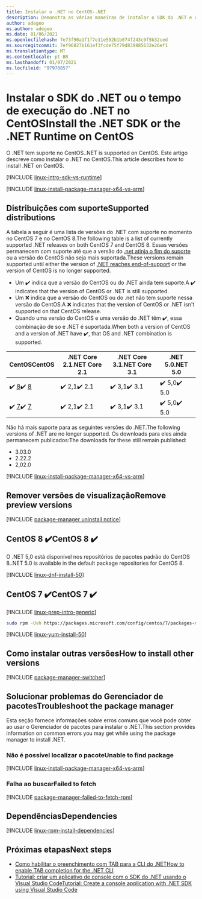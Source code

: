 ```yaml
---
title: Instalar o .NET no CentOS-.NET
description: Demonstra as várias maneiras de instalar o SDK do .NET e o tempo de execução do .NET no CentOS.
author: adegeo
ms.author: adegeo
ms.date: 01/06/2021
ms.openlocfilehash: 7e73f90a1f1f7e11e592b1b074f243c9f5b32ced
ms.sourcegitcommit: 7ef96827b161ef3fcde75f79d839885632e26ef1
ms.translationtype: MT
ms.contentlocale: pt-BR
ms.lasthandoff: 01/07/2021
ms.locfileid: "97970857"
---
```

# <a name="install-the-net-sdk-or-the-net-runtime-on-centos"></a><span data-ttu-id="219b6-103">Instalar o SDK do .NET ou o tempo de execução do .NET no CentOS</span><span class="sxs-lookup"><span data-stu-id="219b6-103">Install the .NET SDK or the .NET Runtime on CentOS</span></span>

<span data-ttu-id="219b6-104">O .NET tem suporte no CentOS.</span><span class="sxs-lookup"><span data-stu-id="219b6-104">.NET is supported on CentOS.</span></span> <span data-ttu-id="219b6-105">Este artigo descreve como instalar o .NET no CentOS.</span><span class="sxs-lookup"><span data-stu-id="219b6-105">This article describes how to install .NET on CentOS.</span></span>

[!INCLUDE [linux-intro-sdk-vs-runtime](includes/linux-intro-sdk-vs-runtime.md)]

[!INCLUDE [linux-install-package-manager-x64-vs-arm](includes/linux-install-package-manager-x64-vs-arm.md)]

## <a name="supported-distributions"></a><span data-ttu-id="219b6-106">Distribuições com suporte</span><span class="sxs-lookup"><span data-stu-id="219b6-106">Supported distributions</span></span>

<span data-ttu-id="219b6-107">A tabela a seguir é uma lista de versões do .NET com suporte no momento no CentOS 7 e no CentOS 8.</span><span class="sxs-lookup"><span data-stu-id="219b6-107">The following table is a list of currently supported .NET releases on both CentOS 7 and CentOS 8.</span></span> <span data-ttu-id="219b6-108">Essas versões permanecem com suporte até que a versão do [.net atinja o fim do suporte](https://dotnet.microsoft.com/platform/support/policy/dotnet-core) ou a versão do CentOS não seja mais suportada.</span><span class="sxs-lookup"><span data-stu-id="219b6-108">These versions remain supported until either the version of [.NET reaches end-of-support](https://dotnet.microsoft.com/platform/support/policy/dotnet-core) or the version of CentOS is no longer supported.</span></span>

- <span data-ttu-id="219b6-109">Um ✔️ indica que a versão do CentOS ou do .NET ainda tem suporte.</span><span class="sxs-lookup"><span data-stu-id="219b6-109">A ✔️ indicates that the version of CentOS or .NET is still supported.</span></span>
- <span data-ttu-id="219b6-110">Um ❌ indica que a versão do CentOS ou do .net não tem suporte nessa versão do CentOS.</span><span class="sxs-lookup"><span data-stu-id="219b6-110">A ❌ indicates that the version of CentOS or .NET isn't supported on that CentOS release.</span></span>
- <span data-ttu-id="219b6-111">Quando uma versão do CentOS e uma versão do .NET têm ✔️, essa combinação de so e .NET é suportada.</span><span class="sxs-lookup"><span data-stu-id="219b6-111">When both a version of CentOS and a version of .NET have ✔️, that OS and .NET combination is supported.</span></span>

| <span data-ttu-id="219b6-112">CentOS</span><span class="sxs-lookup"><span data-stu-id="219b6-112">CentOS</span></span>                   | <span data-ttu-id="219b6-113">.NET Core 2.1</span><span class="sxs-lookup"><span data-stu-id="219b6-113">.NET Core 2.1</span></span> | <span data-ttu-id="219b6-114">.NET Core 3.1</span><span class="sxs-lookup"><span data-stu-id="219b6-114">.NET Core 3.1</span></span> | <span data-ttu-id="219b6-115">.NET 5.0</span><span class="sxs-lookup"><span data-stu-id="219b6-115">.NET 5.0</span></span> |
|--------------------------|---------------|---------------|----------------|
| <span data-ttu-id="219b6-116">✔️ [8](#centos-8-)</span><span class="sxs-lookup"><span data-stu-id="219b6-116">✔️ [8](#centos-8-)</span></span> | <span data-ttu-id="219b6-117">✔️ 2,1</span><span class="sxs-lookup"><span data-stu-id="219b6-117">✔️ 2.1</span></span>        | <span data-ttu-id="219b6-118">✔️ 3,1</span><span class="sxs-lookup"><span data-stu-id="219b6-118">✔️ 3.1</span></span>        | <span data-ttu-id="219b6-119">✔️ 5,0</span><span class="sxs-lookup"><span data-stu-id="219b6-119">✔️ 5.0</span></span> |
| <span data-ttu-id="219b6-120">✔️ [7](#centos-7-)</span><span class="sxs-lookup"><span data-stu-id="219b6-120">✔️ [7](#centos-7-)</span></span> | <span data-ttu-id="219b6-121">✔️ 2,1</span><span class="sxs-lookup"><span data-stu-id="219b6-121">✔️ 2.1</span></span>        | <span data-ttu-id="219b6-122">✔️ 3,1</span><span class="sxs-lookup"><span data-stu-id="219b6-122">✔️ 3.1</span></span>        | <span data-ttu-id="219b6-123">✔️ 5,0</span><span class="sxs-lookup"><span data-stu-id="219b6-123">✔️ 5.0</span></span> |

<span data-ttu-id="219b6-124">Não há mais suporte para as seguintes versões do .NET.</span><span class="sxs-lookup"><span data-stu-id="219b6-124">The following versions of .NET are no longer supported.</span></span> <span data-ttu-id="219b6-125">Os downloads para eles ainda permanecem publicados:</span><span class="sxs-lookup"><span data-stu-id="219b6-125">The downloads for these still remain published:</span></span>

- <span data-ttu-id="219b6-126">3.0</span><span class="sxs-lookup"><span data-stu-id="219b6-126">3.0</span></span>
- <span data-ttu-id="219b6-127">2.2</span><span class="sxs-lookup"><span data-stu-id="219b6-127">2.2</span></span>
- <span data-ttu-id="219b6-128">2,0</span><span class="sxs-lookup"><span data-stu-id="219b6-128">2.0</span></span>

[!INCLUDE [linux-install-package-manager-x64-vs-arm](includes/linux-install-package-manager-x64-vs-arm.md)]

## <a name="remove-preview-versions"></a><span data-ttu-id="219b6-129">Remover versões de visualização</span><span class="sxs-lookup"><span data-stu-id="219b6-129">Remove preview versions</span></span>

[!INCLUDE [package-manager uninstall notice](./includes/linux-uninstall-preview-info.md)]

## <a name="centos-8-"></a><span data-ttu-id="219b6-130">CentOS 8 ✔️</span><span class="sxs-lookup"><span data-stu-id="219b6-130">CentOS 8 ✔️</span></span>

<span data-ttu-id="219b6-131">O .NET 5,0 está disponível nos repositórios de pacotes padrão do CentOS 8.</span><span class="sxs-lookup"><span data-stu-id="219b6-131">.NET 5.0 is available in the default package repositories for CentOS 8.</span></span>

[!INCLUDE [linux-dnf-install-50](includes/linux-install-50-dnf.md)]

## <a name="centos-7-"></a><span data-ttu-id="219b6-132">CentOS 7 ✔️</span><span class="sxs-lookup"><span data-stu-id="219b6-132">CentOS 7 ✔️</span></span>

[!INCLUDE [linux-prep-intro-generic](includes/linux-prep-intro-generic.md)]

```bash
sudo rpm -Uvh https://packages.microsoft.com/config/centos/7/packages-microsoft-prod.rpm
```

[!INCLUDE [linux-yum-install-50](includes/linux-install-50-yum.md)]

## <a name="how-to-install-other-versions"></a><span data-ttu-id="219b6-133">Como instalar outras versões</span><span class="sxs-lookup"><span data-stu-id="219b6-133">How to install other versions</span></span>

[!INCLUDE [package-manager-switcher](./includes/package-manager-heading-hack-pkgname.md)]

## <a name="troubleshoot-the-package-manager"></a><span data-ttu-id="219b6-134">Solucionar problemas do Gerenciador de pacotes</span><span class="sxs-lookup"><span data-stu-id="219b6-134">Troubleshoot the package manager</span></span>

<span data-ttu-id="219b6-135">Esta seção fornece informações sobre erros comuns que você pode obter ao usar o Gerenciador de pacotes para instalar o .NET.</span><span class="sxs-lookup"><span data-stu-id="219b6-135">This section provides information on common errors you may get while using the package manager to install .NET.</span></span>

### <a name="unable-to-find-package"></a><span data-ttu-id="219b6-136">Não é possível localizar o pacote</span><span class="sxs-lookup"><span data-stu-id="219b6-136">Unable to find package</span></span>

[!INCLUDE [linux-install-package-manager-x64-vs-arm](includes/linux-install-package-manager-x64-vs-arm.md)]

### <a name="failed-to-fetch"></a><span data-ttu-id="219b6-137">Falha ao buscar</span><span class="sxs-lookup"><span data-stu-id="219b6-137">Failed to fetch</span></span>

[!INCLUDE [package-manager-failed-to-fetch-rpm](includes/package-manager-failed-to-fetch-rpm.md)]

## <a name="dependencies"></a><span data-ttu-id="219b6-138">Dependências</span><span class="sxs-lookup"><span data-stu-id="219b6-138">Dependencies</span></span>

[!INCLUDE [linux-rpm-install-dependencies](includes/linux-rpm-install-dependencies.md)]

## <a name="next-steps"></a><span data-ttu-id="219b6-139">Próximas etapas</span><span class="sxs-lookup"><span data-stu-id="219b6-139">Next steps</span></span>

- [<span data-ttu-id="219b6-140">Como habilitar o preenchimento com TAB para a CLI do .NET</span><span class="sxs-lookup"><span data-stu-id="219b6-140">How to enable TAB completion for the .NET CLI</span></span>](../tools/enable-tab-autocomplete.md)
- [<span data-ttu-id="219b6-141">Tutorial: criar um aplicativo de console com o SDK do .NET usando o Visual Studio Code</span><span class="sxs-lookup"><span data-stu-id="219b6-141">Tutorial: Create a console application with .NET SDK using Visual Studio Code</span></span>](../tutorials/with-visual-studio-code.md)

